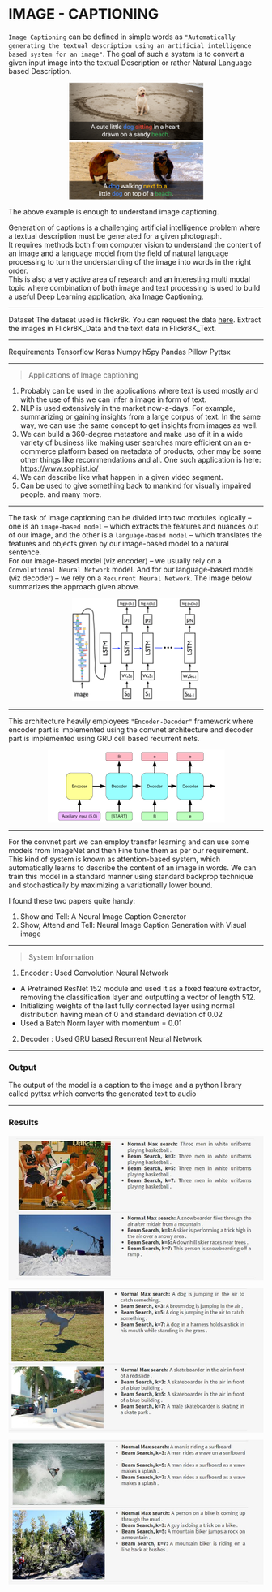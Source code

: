 # IMAGE - CAPTIONING

`Image Captioning` can be defined in simple words as ``"Automatically generating the textual description using an artificial intelligence based system for an image"``. The goal of such a system is to convert a given input image into the textual Description or rather Natural Language based Description.  

<p align = 'center'>
  <img src = './Support/intro.png' align = 'center'>
</p>

The above example is enough to understand image captioning.  

Generation of captions is a challenging artificial intelligence problem where a textual description must be generated for a given photograph.  
It requires methods both from computer vision to understand the content of an image and a language model from the field of natural language processing to turn the understanding of the image into words in the right order.  
This is also a very active area of research and an interesting multi modal topic where combination of both image and text processing is used to build a useful Deep Learning application, aka Image Captioning.    

---
Dataset
The dataset used is flickr8k. You can request the data [here](https://www.kaggle.com/shadabhussain/flickr8k). Extract the images in Flickr8K_Data and the text data in Flickr8K_Text.

---
Requirements
Tensorflow
Keras
Numpy
h5py
Pandas
Pillow
Pyttsx

---
> Applications of Image captioning
1.	Probably can be used in the applications where text is used mostly and with the use of this we can infer a image in form of text.
2.	NLP is used extensively in the market now-a-days. For example, summarizing or gaining insights from a large corpus of text. In the same way, we can use the same concept to get insights from images as well.
3.	We can build a 360-degree metastore and make use of it in a wide variety of business like making user searches more efficient on an e-commerce platform based on metadata of products, other may be some other things like recommendations and all. One such application is here: https://www.sophist.io/
4.	We can describe like what happen in a given video segment.
5.	Can be used to give something back to mankind for visually impaired people.
 and many more.

---
The task of image captioning can be divided into two modules logically – one is an `image-based model` – which extracts the features and nuances out of our image, and the other is a `language-based model` – which translates the features and objects given by our image-based model to a natural sentence.    
For our image-based model (viz encoder) – we usually rely on a `Convolutional Neural Network` model. And for our language-based model (viz decoder) – we rely on a `Recurrent Neural Network`. The image below summarizes the approach given above.

<p align = 'center'>
  <img src = './Support/arch.png' width = '50%' height = '50%'>
</p>

---
This architecture heavily employees ``"Encoder-Decoder"`` framework where encoder part is implemented using the convnet architecture and decoder part is implemented using GRU cell based recurrent nets.

<p align = 'center'>
  <img src = './Support/encod-decod.png' align = 'center'>
</p>

---
For the convnet part we can employ transfer learning and can use some models from ImageNet and then Fine tune them as per our requirement.  
This kind of system is known as attention-based system, which automatically learns to describe the content of an image in words. We can train this model in a standard manner using standard backprop technique and stochastically by maximizing a variationally lower bound.  

I found these two papers quite handy:
1.	Show and Tell: A Neural Image Caption Generator
2.	Show, Attend and Tell: Neural Image Caption Generation with Visual image

---
> System Information

1. Encoder : Used Convolution Neural Network
  - A Pretrained ResNet 152 module and used it as a fixed feature extractor, removing the classification layer and outputting a vector of length 512.
  - Initializing weights of the last fully connected layer using normal distribution having mean of 0 and standard deviation of 0.02
  - Used a Batch Norm layer with momentum = 0.01
2. Decoder : Used GRU based Recurrent Neural Network

---
### Output
The output of the model is a caption to the image and a python library called pyttsx which converts the generated text to audio

---
### Results
<p align = 'center'>
  <img src = './Support/first2.jpg' align = 'center'>
</p>

<p align = 'center'>
  <img src = './Support/second2.jpg' align = 'center'>
</p>

<p align = 'center'>
  <img src = './Support/third.jpg' align = 'center'>
</p>
